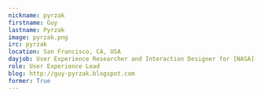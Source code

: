 ```yaml
---
nickname: pyrzak
firstname: Guy
lastname: Pyrzak
image: pyrzak.png
irc: pyrzak
location: San Francisco, CA, USA
dayjob: User Experience Researcher and Interaction Designer for [NASA](http://www.nasa.gov/) Ames HCI Group
role: User Experience Lead
blog: http://guy-pyrzak.blogspot.com
former: True
---
```


